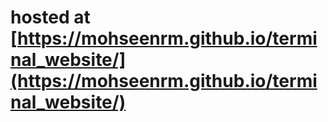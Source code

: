 # hosted at [https://mohseenrm.github.io/terminal_website/](https://mohseenrm.github.io/terminal_website/)